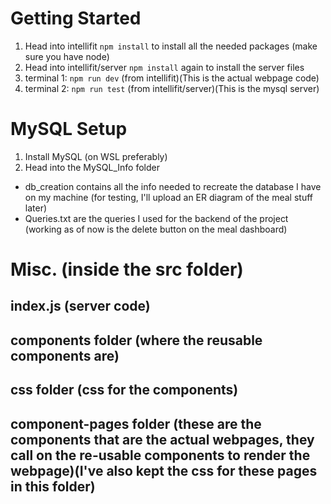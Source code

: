 # Getting Started
1. Head into intellifit
`npm install` to install all the needed packages (make sure you have node)
2. Head into intellifit/server
`npm install` again to install the server files
3. terminal 1: `npm run dev` (from intellifit)(This is the actual webpage code)
4. terminal 2: `npm run test` (from intellifit/server)(This is the mysql server) 
# MySQL Setup
1. Install MySQL (on WSL preferably)
2. Head into the MySQL_Info folder
- db_creation contains all the info needed to recreate the database I have on my machine (for testing, I'll upload an ER diagram of the meal stuff later)
- Queries.txt are the queries I used for the backend of the project (working as of now is the delete button on the meal dashboard)
# Misc. (inside the src folder)
## index.js (server code)
## components folder (where the reusable components are)
## css folder (css for the components)
## component-pages folder (these are the components that are the actual webpages, they call on the re-usable components to render the webpage)(I've also kept the css for these pages in this folder)
